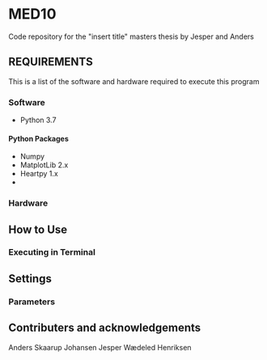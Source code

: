 # MED10
Code repository for the "insert title" masters thesis by Jesper and Anders

## REQUIREMENTS
This is a list of the software and hardware required to execute this program

### Software
* Python 3.7

#### Python Packages
* Numpy
* MatplotLib 2.x
* Heartpy 1.x
*

### Hardware

## How to Use

### Executing in Terminal

## Settings

### Parameters

## Contributers and acknowledgements
Anders Skaarup Johansen
Jesper Wædeled Henriksen

